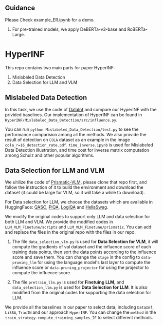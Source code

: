 ## Guidance

Please Check example_ER.ipynb for a demo. 

1. For pre-trained models, we apply DeBERTa-v3-base and RoBERTa-Large.

# HyperINF
This repo contains two main parts for paper HyperINF:
1. Mislabeled Data Detection
2. Data Selection for LLM and VLM

## Mislabeled Data Detection
In this task, we use the code of [DataInf](https://github.com/ykwon0407/DataInf) and compare our HyperINF with the privided baselines. Our implementation of HyperINF can be found in `HyperINF/Mislabeled_Data_Detection/src/influence.py`. 

You can run `python Mislabeled_Data_Detection/test.py` to see the performance comparision among all the methods. We also provide the result of detection on `COLA` dataset as an example in the image `cola_r=16_detection_rate.pdf`. `time_inverse.ipynb` is used for Mislabeled Data Detection illustration, and time cost for inverse matrix computation among Schulz and other popular algorithms.


## Data Selection for LLM and VLM
We ultilize the code of [Prismatic-VLM](https://github.com/TRI-ML/prismatic-vlms/tree/main), please clone that repo first, and follow the instruction of it to build the environment and download the dataset (it could be large for VLM, so it will take a while to download).

For Data selection for LLM, we choose the datasets which are available in HuggingFace: [QASC](https://huggingface.co/datasets/allenai/qasc?row=9), [PIQA](https://github.com/ybisk/ybisk.github.io/tree/master/piqa/data), [LogiQA](https://huggingface.co/datasets/lucasmccabe/logiqa) and [HellaSwag](https://huggingface.co/datasets/Rowan/hellaswag).

We modify the original codes to support only LLM and data selection for both LLM and VLM. We provide the modified codes in `LLM_VLM_Finetune/scripts` and `LLM_VLM_Finetune/prismatic`. You can add and replace the files in the original repo with the files in our repo.

1. The file `data_selection_vlm.py` is used for **Data Selection for VLM**, it will compute the gradients of val dataset and the influence score of each training data points, then sort the data points according to the influence score and save them. You can change the `stage` in the config to `data-pruning_llm` for using the language model's last layer to compute the influence score or `data-pruning_projector` for using the projector to compute the influence score.

2. The file `pretrain_llm.py` is used for **Finetuing LLM**, and `data_selection_llm.py` is used for **Data Selection for LLM**. It is also modified from the original codes for supporting the data selection for LLM.

We provide all the baselines in our paper to select data, including `DataInf`, `LiSSA`, `TracIN` and our approach `HyperINF`. You can change the `method` in the `train_strategy.compute_training_samples_IF` to select different methods.